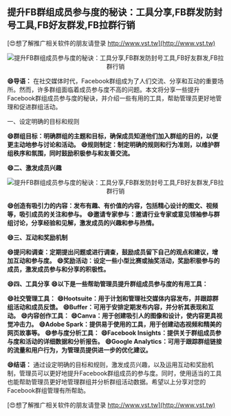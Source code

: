 ## **提升FB群组成员参与度的秘诀：工具分享,FB群发防封号工具,FB好友群发,FB拉群行销**

[😍想了解推广相关软件的朋友请登录 http://www.vst.tw](http://www.vst.tw)

 <center><img src="https://vst.tw/MP4/tuiguang/png/2.png" alt="提升FB群组成员参与度的秘诀：工具分享,FB群发防封号工具,FB好友群发,FB拉群行销"></center>

**😄导语：**
在社交媒体时代，Facebook群组成为了人们交流、分享和互动的重要场所。然而，许多群组面临着成员参与度不高的问题。本文将分享一些提升Facebook群组成员参与度的秘诀，并介绍一些有用的工具，帮助管理员更好地管理和促进群组活动。

一、设定明确的目标和规则

**😄群组目标：明确群组的主题和目标，确保成员知道他们加入群组的目的，以便更主动地参与讨论和活动。**
**😄规则制定：制定明确的规则和行为准则，以维护群组秩序和氛围，同时鼓励积极参与和友善交流。**

**😄二、激发成员兴趣**

 <center><img src="https://vst.tw/MP4/tuiguang/png/7.png" alt="提升FB群组成员参与度的秘诀：工具分享,FB群发防封号工具,FB好友群发,FB拉群行销"></center>

**😄创造有吸引力的内容：发布有趣、有价值的内容，包括精心设计的图文、视频等，吸引成员的关注和参与。**
**😄邀请专家参与：邀请行业专家或意见领袖参与群组讨论，分享经验和见解，激发成员的兴趣和参与热情。**

**😄三、互动和奖励机制**

**😄提问和调查：定期提出问题或进行调查，鼓励成员留下自己的观点和建议，增加互动和参与度。**
**😄奖励活动：设定一些小型比赛或抽奖活动，奖励积极参与的成员，激发成员参与和分享的积极性。**

**😄四、工具分享**
**😄以下是一些帮助管理员提升群组成员参与度的有用工具：**

**😄社交管理工具：**
**😄Hootsuite：用于计划和管理社交媒体内容发布，并跟踪群组活动和成员反馈。**
**😄Buffer：可用于安排定期发布内容，并分析其表现和互动。**
**😄内容创作工具：**
**😄Canva：用于创建吸引人的图像和设计，使内容更具视觉冲击力。**
**😄Adobe Spark：提供易于使用的工具，用于创建动态视频和精美的网页故事等。**
**😄参与度分析工具：**
**😄Facebook Insights：提供关于群组成员参与度和活动的详细数据和分析报告。**
**😄Google Analytics：可用于跟踪群组链接的流量和用户行为，为管理员提供进一步的优化建议。**

**😄结语：**
通过设定明确的目标和规则，激发成员兴趣，以及运用互动和奖励机制，管理员可以更好地提升Facebook群组成员的参与度。同时，使用适当的工具也能帮助管理员更好地管理群组并分析群组活动数据。希望以上分享对您的Facebook群组管理有所帮助。

[😍想了解推广相关软件的朋友请登录 http://www.vst.tw](http://www.vst.tw)



